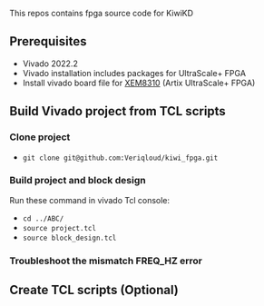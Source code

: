 This repos contains fpga source code for KiwiKD
## Prerequisites
- Vivado 2022.2
- Vivado installation includes packages for UltraScale+ FPGA
- Install vivado board file for [XEM8310](https://docs.opalkelly.com/xem8310/vivado-board-file/) (Artix UltraScale+ FPGA)
## Build Vivado project from TCL scripts
### Clone project
- `git clone git@github.com:Veriqloud/kiwi_fpga.git`
### Build project and block design 
Run these command in vivado Tcl console:
- `cd ../ABC/`
- `source project.tcl`
- `source block_design.tcl`
### Troubleshoot the mismatch FREQ_HZ error
## Create TCL scripts (Optional)

